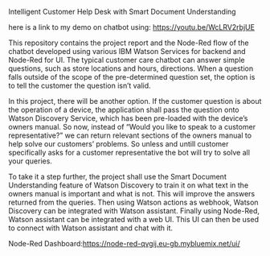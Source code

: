 Intelligent Customer Help Desk with Smart Document Understanding

here is a link to my demo on chatbot using: https://youtu.be/WcLRV2rbjUE

This repository contains the project report and the Node-Red flow of the chatbot developed using various IBM Watson Services for backend and Node-Red for UI.
The typical customer care chatbot can answer simple questions, such as store locations and hours, directions. When a question falls outside of the scope of the pre-determined question set, the option is to tell the customer the question isn’t valid.

In this project, there will be another option. If the customer question is about the operation of a device, the application shall pass the question onto Watson Discovery Service, which has been pre-loaded with the device’s owners manual. So now, instead of “Would you like to speak to a customer representative?” we can return relevant sections of the owners manual to help solve our customers’ problems. So unless and untill customer specifically asks for a customer representative the bot will try to solve all your queries.

To take it a step further, the project shall use the Smart Document Understanding feature of Watson Discovery to train it on what text in the owners manual is important and what is not. This will improve the answers returned from the queries. Then using Watson actions as webhook, Watson Discovery can be integrated with Watson assistant. Finally using Node-Red, Watson assistant can be integrated with a web UI. This UI can then be used to connect with Watson assistant and chat with it.

Node-Red Dashboard:https://node-red-qvgij.eu-gb.mybluemix.net/ui/

